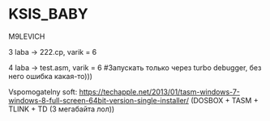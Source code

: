 # KSIS_BABY
 M9LEVICH
 
3 laba -> 222.cp, varik = 6

4 laba -> test.asm, varik = 6 #Запускать только через turbo debugger, без него ошибка какая-то)))

Vspomogatelny soft:
https://techapple.net/2013/01/tasm-windows-7-windows-8-full-screen-64bit-version-single-installer/  (DOSBOX + TASM + TLINK + TD (3 мегабайта лол))
